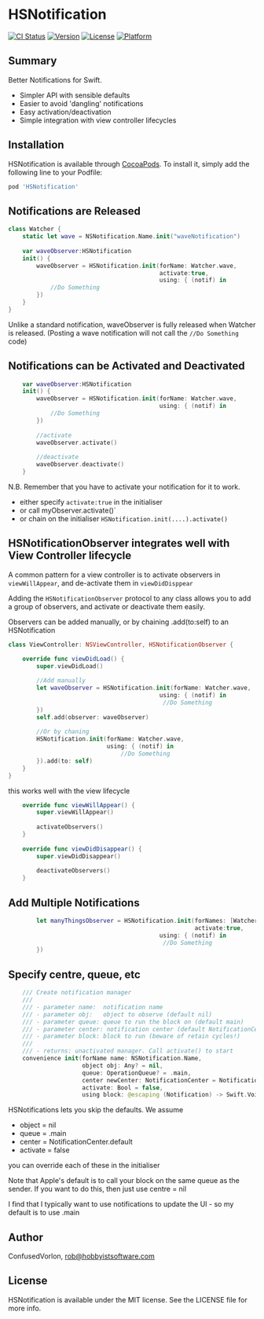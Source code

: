 # HSNotification

[![CI Status](https://img.shields.io/travis/ConfusedVorlon/HSNotification.svg?style=flat)](https://travis-ci.org/ConfusedVorlon/HSNotification)
[![Version](https://img.shields.io/cocoapods/v/HSNotification.svg?style=flat)](https://cocoapods.org/pods/HSNotification)
[![License](https://img.shields.io/cocoapods/l/HSNotification.svg?style=flat)](https://cocoapods.org/pods/HSNotification)
[![Platform](https://img.shields.io/cocoapods/p/HSNotification.svg?style=flat)](https://cocoapods.org/pods/HSNotification)

## Summary

Better Notifications for Swift.

* Simpler API with sensible defaults
* Easier to avoid 'dangling' notifications
* Easy activation/deactivation
* Simple integration with view controller lifecycles 


## Installation

HSNotification is available through [CocoaPods](https://cocoapods.org). To install
it, simply add the following line to your Podfile:

```ruby
pod 'HSNotification'
```

## Notifications are Released

```swift
class Watcher {
    static let wave = NSNotification.Name.init("waveNotification")
    
    var waveObserver:HSNotification
    init() {
        waveObserver = HSNotification.init(forName: Watcher.wave,
                                           activate:true,
                                           using: { (notif) in
            //Do Something
        })
    }
}
```

Unlike a standard notification, waveObserver is fully released when Watcher is released. (Posting a wave notification will not call the `//Do Something` code)

## Notifications can be Activated and Deactivated

```swift
    var waveObserver:HSNotification
    init() {
        waveObserver = HSNotification.init(forName: Watcher.wave,
                                           using: { (notif) in
            //Do Something
        })
        
        //activate
        waveObserver.activate()
        
        //deactivate
        waveObserver.deactivate()
    }
```

N.B. Remember that you have to activate your notification for it to work. 

* either specify `activate:true` in the initialiser
* or call myObserver.activate()`
* or chain on the initialiser `HSNotification.init(....).activate()`


## HSNotificationObserver integrates well with View Controller lifecycle

A common pattern for a view controller is to activate observers in `viewWillAppear`, and de-activate them in `viewDidDisppear`

Adding the `HSNotificationObserver` protocol to any class allows you to add a group of observers, and activate or deactivate them easily.

Observers can be added manually, or by chaining .add(to:self) to an HSNotification

```swift
class ViewController: NSViewController, HSNotificationObserver {

    override func viewDidLoad() {
        super.viewDidLoad()
        
        //Add manually
        let waveObserver = HSNotification.init(forName: Watcher.wave,
                                           using: { (notif) in
                                            //Do Something
        })
        self.add(observer: waveObserver)
        
        //Or by chaning
        HSNotification.init(forName: Watcher.wave,
                            using: { (notif) in
                                //Do Something
        }).add(to: self)
    }
}
```

this works well with the view lifecycle

```swift    
    override func viewWillAppear() {
        super.viewWillAppear()
        
        activateObservers()
    }
    
    override func viewDidDisappear() {
        super.viewDidDisappear()
        
        deactivateObservers()
    }
```

## Add Multiple Notifications

```swift 
        let manyThingsObserver = HSNotification.init(forNames: [Watcher.wave,Watcher.hello] ,
                                                     activate:true,
                                           using: { (notif) in
                                            //Do Something
        })
```

## Specify centre, queue, etc

```swift 
    /// Create notification manager
    ///
    /// - parameter name:  notification name
    /// - parameter obj:   object to observe (default nil)
    /// - parameter queue: queue to run the block on (default main)
    /// - parameter center: notification center (default NotificationCenter.default)
    /// - parameter block: block to run (beware of retain cycles!)
    ///
    /// - returns: unactivated manager. Call activate() to start
    convenience init(forName name: NSNotification.Name, 
                     object obj: Any? = nil,
                     queue: OperationQueue? = .main,
                     center newCenter: NotificationCenter = NotificationCenter.default,
                     activate: Bool = false,
                     using block: @escaping (Notification) -> Swift.Void)
```

HSNotifications lets you skip the defaults. We assume

* object = nil
* queue = .main
* center = NotificationCenter.default
* activate = false

you can override each of these in the initialiser

Note that Apple's default is to call your block on the same queue as the sender. If you want to do this, then just use centre = nil

I find that I typically want to use notifications to update the UI - so my default is to use .main

## Author

ConfusedVorlon, rob@hobbyistsoftware.com

## License

HSNotification is available under the MIT license. See the LICENSE file for more info.
